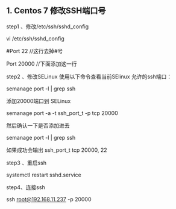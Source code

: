 
## 1. Centos 7 修改SSH端口号

step1 、修改/etc/ssh/sshd_config

vi /etc/ssh/sshd_config

#Port 22         //这行去掉#号

Port 20000      //下面添加这一行


step2 、修改SELinux
使用以下命令查看当前SElinux 允许的ssh端口：

semanage port -l | grep ssh

添加20000端口到 SELinux

semanage port -a -t ssh_port_t -p tcp 20000

然后确认一下是否添加进去

semanage port -l | grep ssh

如果成功会输出
ssh_port_t                    tcp    20000, 22


step3 、重启ssh

systemctl restart sshd.service

step4、连接ssh

ssh root@192.168.11.237 -p 20000




